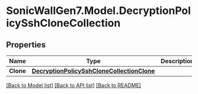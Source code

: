 # SonicWallGen7.Model.DecryptionPolicySshCloneCollection

## Properties

Name | Type | Description | Notes
------------ | ------------- | ------------- | -------------
**Clone** | [**DecryptionPolicySshCloneCollectionClone**](DecryptionPolicySshCloneCollectionClone.md) |  | [optional] 

[[Back to Model list]](../README.md#documentation-for-models) [[Back to API list]](../README.md#documentation-for-api-endpoints) [[Back to README]](../README.md)

